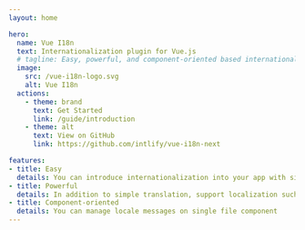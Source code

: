 ```yaml
---
layout: home

hero:
  name: Vue I18n
  text: Internationalization plugin for Vue.js
  # tagline: Easy, powerful, and component-oriented based internationalization
  image:
    src: /vue-i18n-logo.svg
    alt: Vue I18n
  actions:
    - theme: brand
      text: Get Started
      link: /guide/introduction
    - theme: alt
      text: View on GitHub
      link: https://github.com/intlify/vue-i18n-next

features:
- title: Easy
  details: You can introduce internationalization into your app with simple API
- title: Powerful
  details: In addition to simple translation, support localization such as pluralization, number, datetime ... etc
- title: Component-oriented
  details: You can manage locale messages on single file component
---
```


